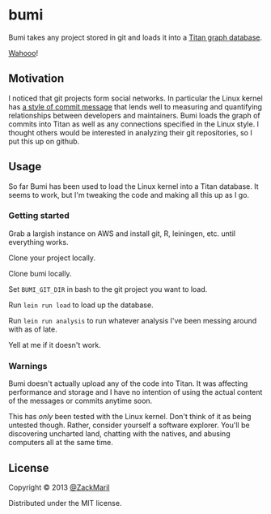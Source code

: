 # bumi 

Bumi takes any project stored in git and loads it into a
[Titan graph database](http://thinkaurelius.github.com/titan/). 

[Wahooo](https://www.youtube.com/watch?v=DwDefPNiAvg)!

## Motivation 

I noticed that git projects form social networks. In particular the
Linux kernel has
[a style of commit message](https://github.com/torvalds/linux/commit/f9fd3488f6a3c2c5cc8613e4fd7fbbaa57f6bf8f)
that lends well to measuring and quantifying relationships between
developers and maintainers. Bumi loads the graph of commits into Titan
as well as any connections specified in the Linux style. I thought
others would be interested in analyzing their git repositories, so I
put this up on github. 

## Usage

So far Bumi has been used to load the Linux kernel into a Titan
database. It seems to work, but I'm tweaking the code and making all
this up as I go.

### Getting started 

Grab a largish instance on AWS and install git, R, leiningen, etc.
until everything works. 

Clone your project locally. 

Clone bumi locally. 

Set `BUMI_GIT_DIR` in bash to the git project you want to load. 

Run `lein run load` to load up the database. 

Run `lein run analysis` to run whatever analysis I've been messing around with as of late.  

Yell at me if it doesn't work. 

### Warnings

Bumi doesn't actually upload any of the code into Titan. It was
affecting performance and storage and I have no intention of using the
actual content of the messages or commits anytime soon.

This has *only* been tested with the Linux kernel. Don't think of it
as being untested though. Rather, consider yourself a software
explorer. You'll be discovering uncharted land, chatting with the
natives, and abusing computers all at the same time. 

## License

Copyright © 2013 [@ZackMaril](http://www.twitter.com/ZackMaril)

Distributed under the MIT license. 